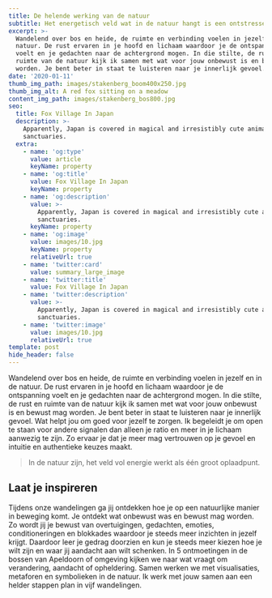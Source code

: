 ```yaml
---
title: De helende werking van de natuur
subtitle: Het energetisch veld wat in de natuur hangt is een ontstressend medicijn
excerpt: >-
  Wandelend over bos en heide, de ruimte en verbinding voelen in jezelf en in de
  natuur. De rust ervaren in je hoofd en lichaam waardoor je de ontspanning
  voelt en je gedachten naar de achtergrond mogen. In die stilte, de rust en
  ruimte van de natuur kijk ik samen met wat voor jouw onbewust is en bewust mag
  worden. Je bent beter in staat te luisteren naar je innerlijk gevoel.
date: '2020-01-11'
thumb_img_path: images/stakenberg_boom400x250.jpg
thumb_img_alt: A red fox sitting on a meadow
content_img_path: images/stakenberg_bos800.jpg
seo:
  title: Fox Village In Japan
  description: >-
    Apparently, Japan is covered in magical and irresistibly cute animal
    sanctuaries.
  extra:
    - name: 'og:type'
      value: article
      keyName: property
    - name: 'og:title'
      value: Fox Village In Japan
      keyName: property
    - name: 'og:description'
      value: >-
        Apparently, Japan is covered in magical and irresistibly cute animal
        sanctuaries.
      keyName: property
    - name: 'og:image'
      value: images/10.jpg
      keyName: property
      relativeUrl: true
    - name: 'twitter:card'
      value: summary_large_image
    - name: 'twitter:title'
      value: Fox Village In Japan
    - name: 'twitter:description'
      value: >-
        Apparently, Japan is covered in magical and irresistibly cute animal
        sanctuaries.
    - name: 'twitter:image'
      value: images/10.jpg
      relativeUrl: true
template: post
hide_header: false
---
```

Wandelend over bos en heide, de ruimte en verbinding voelen in jezelf en in de natuur. De rust ervaren in je hoofd en lichaam waardoor je de ontspanning voelt en je gedachten naar de achtergrond mogen. In die stilte, de rust en ruimte van de natuur kijk ik samen met wat voor jouw onbewust is en bewust mag worden. Je bent beter in staat te luisteren naar je innerlijk gevoel. Wat helpt jou om goed voor jezelf te zorgen. Ik begeleidt je om open te staan voor andere signalen dan alleen je ratio en meer in je lichaam aanwezig te zijn. Zo ervaar je dat je meer mag vertrouwen op je gevoel en intuitie en authentieke keuzes maakt.

> In de natuur zijn, het veld vol energie werkt als één groot oplaadpunt.



## Laat je inspireren

Tijdens onze wandelingen ga jij ontdekken hoe je op een natuurlijke manier in beweging komt. Je ontdekt wat onbewust was en bewust mag worden. Zo wordt jij je bewust van overtuigingen, gedachten, emoties, conditioneringen en blokkades waardoor je steeds meer inzichten in jezelf krijgt. Daardoor leer je gedrag doorzien en kun je steeds meer kiezen hoe je wilt zijn en waar jij aandacht aan wilt schenken. In 5 ontmoetingen in de bossen van Apeldoorn of omgeving kijken we naar wat vraagt om verandering, aandacht of opheldering. Samen werken we met visualisaties, metaforen en symbolieken in de natuur. Ik werk met jouw samen aan een helder stappen plan in vijf wandelingen.
